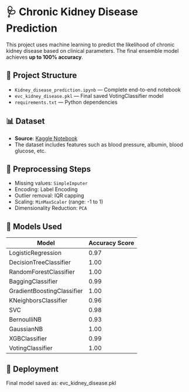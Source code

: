 # 🩺 Chronic Kidney Disease Prediction

This project uses machine learning to predict the likelihood of chronic kidney disease based on clinical parameters. The final ensemble model achieves **up to 100% accuracy**.

## 📂 Project Structure

- `Kidney_disease_prediction.ipynb` — Complete end-to-end notebook
- `evc_kidney_disease.pkl` — Final saved VotingClassifier model
- `requirements.txt` — Python dependencies

## 📊 Dataset

- **Source**: [Kaggle Notebook](https://www.kaggle.com/code/niteshyadav3103/chronic-kidney-disease-prediction-98-accuracy)
- The dataset includes features such as blood pressure, albumin, blood glucose, etc.

## 🔧 Preprocessing Steps

- Missing values: `SimpleImputer`
- Encoding: Label Encoding
- Outlier removal: IQR capping
- Scaling: `MinMaxScaler` (range: -1 to 1)
- Dimensionality Reduction: `PCA`

## 🤖 Models Used

| Model                    | Accuracy Score |
|--------------------------|----------------|
| LogisticRegression       | 0.97           |
| DecisionTreeClassifier   | 1.00           |
| RandomForestClassifier   | 1.00           |
| BaggingClassifier        | 0.99           |
| GradientBoostingClassifier | 1.00         |
| KNeighborsClassifier     | 0.96           |
| SVC                      | 0.98           |
| BernoulliNB              | 0.93           |
| GaussianNB               | 1.00           |
| XGBClassifier            | 0.99           |
| VotingClassifier         | 1.00           |


## 🚀 Deployment

Final model saved as: evc_kidney_disease.pkl
